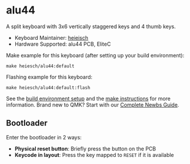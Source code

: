 # alu44

A split keyboard with 3x6 vertically staggered keys and 4 thumb keys.

* Keyboard Maintainer: [heieisch](https://github.com/heieisch)
* Hardware Supported: alu44 PCB, EliteC

Make example for this keyboard (after setting up your build environment):

    make heiesch/alu44:default

Flashing example for this keyboard:

    make heiesch/alu44:default:flash

See the [build environment setup](https://docs.qmk.fm/#/getting_started_build_tools) and the [make instructions](https://docs.qmk.fm/#/getting_started_make_guide) for more information. Brand new to QMK? Start with our [Complete Newbs Guide](https://docs.qmk.fm/#/newbs).

## Bootloader

Enter the bootloader in 2 ways:

* **Physical reset button**: Briefly press the button on the PCB
* **Keycode in layout**: Press the key mapped to `RESET` if it is available
